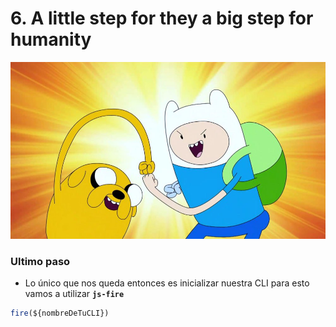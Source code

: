# 6. A little step for they a big step for humanity

![Llegaste a la recta final &#x1F4AA;&#x1F3FB;](../.gitbook/assets/image%20%2811%29.png)

### Ultimo paso

* Lo único que nos queda entonces es inicializar nuestra CLI para esto vamos a utilizar **`js-fire`**

```javascript
fire(${nombreDeTuCLI})
```



